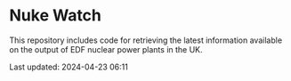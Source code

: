 # Nuke Watch

This repository includes code for retrieving the latest information available on the output of EDF nuclear power plants in the UK.

Last updated: 2024-04-23 06:11